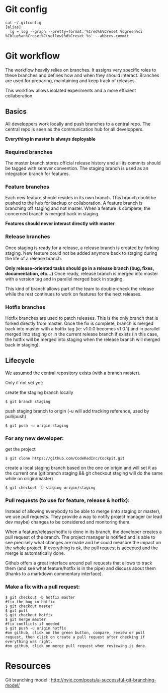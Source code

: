 <!-- TITLE: Git -->
<!-- SUBTITLE: A quick summary of Git -->

# Git config
```
cat ~/.gitconfig
[alias]
  lg = log --graph --pretty=format:'%Cred%h%Creset %Cgreen%ci %Cblue%an%Creset%C(yellow)%d%Creset %s' --abbrev-commit
```
	
# Git workflow

The workflow heavily relies on branches. It assigns very specific roles to these branches and defines how and when they should interact. Branches are used for preparing, maintaining and keep track of releases.

This workflow allows isolated experiments and a more efficient collaboration.

## Basics

All developpers work locally and push branches to a central repo. The central repo is seen as the communication hub for all developpers.

**Everything in master is always deployable**
### Required branches
The master branch stores official release history and all its commits should be tagged with semver convention.
The staging branch is used as an integration branch for features.

### Feature branches
Each new feature should resides in its own branch. This branch could be pushed to the hub for backup or collaboration.
A feature branch is branching off staging and not master.
When a feature is complete, the concerned branch is merged back in staging.

**Features should never interact directly with master**

### Release branches

Once staging is ready for a release, a release branch is created by forking staging. New feature could not be added anymore back to staging during the life of a release branch.

**Only release-oriented tasks should go in a release branch (bug, fixes, documentation, etc…)**
Once ready, release branch is merged into master with a version tag and in parallel merged back in staging.

This kind of branch allows part of the team to double-check the release while the rest continues to work on features for the next releases.

### Hotfix branches
Hotfix branches are used to patch releases. This is the only branch that is forked directly from master. Once the fix is complete, branch is merged back into master with a hotfix tag (ie: v1.0.0 becomes v1.0.1) and in parallel merged into staging or in the current release branch if exists (in this case, the hotfix will be merged into staging when the release branch will merged back in staging).

## Lifecycle
We assumed the central repository exists (with a branch master).

Only if not set yet:

create the staging branch locally
```
$ git branch staging
```
push staging branch to origin (-u will add tracking reference, used by pull/push)
```
$ git push -u origin staging
```

### For any new developer:
get the project
```
$ git clone https://github.com/CodeRedInc/Cockpit.git 
```

create a local staging branch based on the one on origin and will set it as the current one 
(git branch staging && git checkout staging will do the same while on origin/master)
```
$ git checkout -b staging origin/staging
```

### Pull requests (to use for feature, release & hotfix):
Instead of allowing everybody to be able to merge (into staging or master), we use pull requests.
They provide a way to notify project manager (or lead dev maybe) changes to be considered and monitoring them.

When a feature/release/hotfix is done in its branch, the developer creates a pull request of the branch.
The project manager is notified and is able to see precisely what changes are made and he could measure the impact on the whole project. 
If everything is ok, the pull request is accepted and the merge is automatically done.

Github offers a great interface around pull requests that allows to track them (and see what feature/hotfix is in the pipe) and discuss about them (thanks to a markdown commentary interface).

### Make a fix with a pull request:
```
$ git checkout -b hotfix master
#fix the bug in hotfix
$ git checkout master
$ git pull
$ git checkout hotfix
$ git merge master
#fix conflicts if needed
$ git push -u origin hotfix
#on github, click on the green button, compare, review or pull request, then click on create a pull request after checking if everything was right.
#on github, click on merge pull request when reviewing is done.
```

# Resources
Git branching model : http://nvie.com/posts/a-successful-git-branching-model/